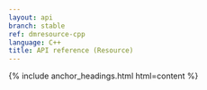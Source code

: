 ```yaml
---
layout: api
branch: stable
ref: dmresource-cpp
language: C++
title: API reference (Resource)
---
```

{% include anchor_headings.html html=content %}